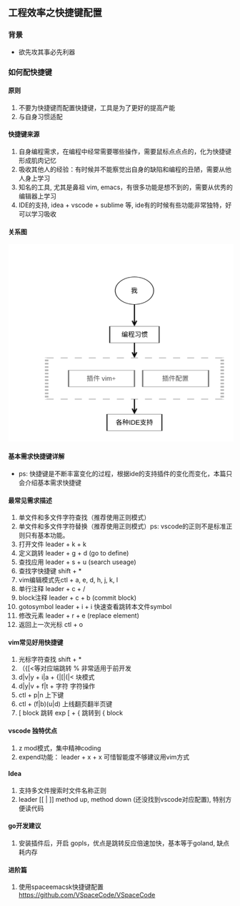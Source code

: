 ## 工程效率之快捷键配置

### 背景
- 欲先攻其事必先利器

### 如何配快捷键

#### 原则
1. 不要为快捷键而配置快捷键，工具是为了更好的提高产能
2. 与自身习惯适配

#### 快捷键来源
1. 自身编程需求，在编程中经常需要哪些操作，需要鼠标点点点的，化为快捷键形成肌肉记忆
2. 吸收其他人的经验：有时候并不能察觉出自身的缺陷和编程的丑陋，需要从他人身上学习
3. 知名的工具, 尤其是鼻祖 vim, emacs，有很多功能是想不到的，需要从优秀的编辑器上学习
4. IDE的支持, idea + vscode + sublime 等, ide有的时候有些功能非常独特，好可以学习吸收

#### 关系图

![avatar](./images/short_cut_relation.svg)

#### 基本需求快捷键详解
- ps: 快捷键是不断丰富变化的过程，根据ide的支持插件的变化而变化，本篇只会介绍基本需求快捷键

#### 最常见需求描述
1. 单文件和多文件字符查找（推荐使用正则模式）
2. 单文件和多文件字符替换（推荐使用正则模式）ps: vscode的正则不是标准正则只有基本功能。
3. 打开文件 leader + k + k 
4. 定义跳转 leader + g + d (go to define)
5. 查找应用 leader + s + u (search useage)
6. 查找字快捷键 shift + *
7. vim编辑模式先ctl + a, e, d, h, j, k, l
8. 单行注释 leader + c + /
9. block注释 leader + c + b (commit block)
10. gotosymbol leader + i + i 快速查看跳转本文件symbol
11. 修改元素 leader + r + e (replace element)
12. 返回上一次光标 ctl + o
    
#### vim常见好用快捷键
1. 光标字符查找 shift + *
2. （{[<等对应端跳转 % 非常适用于前开发
3. d|v|y + i|a + {|[|(|< 块模式
4. d|y|v + f|t + 字符  字符操作
5. ctl + p|n 上下键
6. ctl + (f|b)(u|d) 上线翻页翻半页键
7. [ block 跳转 exp [ + { 跳转到 { block

#### vscode 独特优点
1. z mod模式，集中精神coding
2. expend功能： leader + x + x 可惜智能度不够建议用vim方式

#### Idea
1. 支持多文件搜索时文件名称正则
2. leader [[ | ]] method up, method down (还没找到vscode对应配置), 特别方便读代码

#### go开发建议
1. 安装插件后，开启 gopls，优点是跳转反应倍速加快，基本等于goland, 缺点耗内存

#### 进阶篇
1. 使用spaceemacsk快捷键配置
https://github.com/VSpaceCode/VSpaceCode